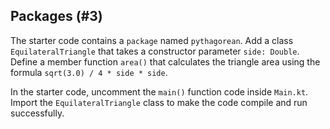 ## Packages (#3)

The starter code contains a `package` named `pythagorean`. Add a class
`EquilateralTriangle` that takes a constructor parameter `side: Double`.
Define a member function `area()` that calculates the triangle area using the
formula `sqrt(3.0) / 4 * side * side`.

In the starter code, uncomment the `main()` function code inside
`Main.kt`. Import the `EquilateralTriangle` class to make the code compile and
run successfully.
